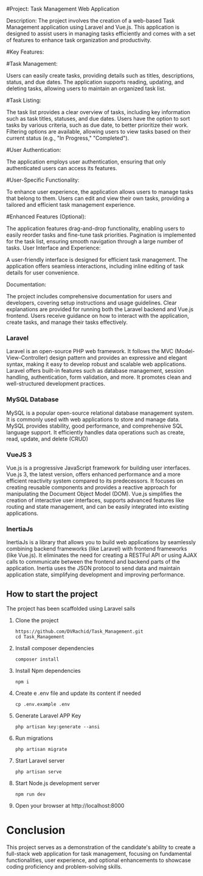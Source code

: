 #Project: Task Management Web Application


Description:
The project involves the creation of a web-based Task Management application using Laravel and Vue.js. This application is designed to assist users in managing tasks efficiently and comes with a set of features to enhance task organization and productivity.

#Key Features:

#Task Management:

Users can easily create tasks, providing details such as titles, descriptions, status, and due dates.
The application supports reading, updating, and deleting tasks, allowing users to maintain an organized task list.

#Task Listing:

The task list provides a clear overview of tasks, including key information such as task titles, statuses, and due dates.
Users have the option to sort tasks by various criteria, such as due date, to better prioritize their work.
Filtering options are available, allowing users to view tasks based on their current status (e.g., "In Progress," "Completed").


#User Authentication:

The application employs user authentication, ensuring that only authenticated users can access its features.


#User-Specific Functionality:

To enhance user experience, the application allows users to manage tasks that belong to them.
Users can edit and view their own tasks, providing a tailored and efficient task management experience.

#Enhanced Features (Optional):

The application features drag-and-drop functionality, enabling users to easily reorder tasks and fine-tune task priorities.
Pagination is implemented for the task list, ensuring smooth navigation through a large number of tasks.
User Interface and Experience:

A user-friendly interface is designed for efficient task management.
The application offers seamless interactions, including inline editing of task details for user convenience.


Documentation:

The project includes comprehensive documentation for users and developers, covering setup instructions and usage guidelines.
Clear explanations are provided for running both the Laravel backend and Vue.js frontend.
Users receive guidance on how to interact with the application, create tasks, and manage their tasks effectively.

### Laravel

Laravel is an open-source PHP web framework.
It follows the MVC (Model-View-Controller) design pattern and provides an expressive and elegant syntax,
making it easy to develop robust and scalable web applications.
Laravel offers built-in features such as database management,
session handling, authentication, form validation, and more.
It promotes clean and well-structured development practices.

### MySQL Database

MySQL is a popular open-source relational database management system.
It is commonly used with web applications to store and manage data.
MySQL provides stability, good performance, and comprehensive SQL language support.
It efficiently handles data operations such as create, read, update, and delete (CRUD)

### VueJS 3

Vue.js is a progressive JavaScript framework for building user interfaces.
Vue.js 3, the latest version,
offers enhanced performance and a more efficient reactivity system compared to its predecessors.
It focuses on creating reusable components and provides a reactive approach for manipulating the Document Object Model
(DOM).
Vue.js simplifies the creation of interactive user interfaces,
supports advanced features like routing and state management, and can be easily integrated into existing applications.

### InertiaJs

InertiaJs is a library that allows you to build web applications by seamlessly combining backend frameworks
(like Laravel) with frontend frameworks
(like Vue.js).
It eliminates the need for creating a RESTFul API
or using AJAX calls to communicate between the frontend and backend parts of the application.
Inertia uses the JSON protocol to send data and maintain application state,
simplifying development and improving performance.

## How to start the project

The project has been scaffolded using Laravel sails

1. Clone the project
    ```shell
    https://github.com/DVRachid/Task_Management.git
    cd Task_Management
    ```

2. Install composer dependencies
    ```shell
    composer install
    ```

3. Install Npm dependencies
    ```shell
    npm i
    ```

4. Create e .env file and update its content if needed
    ```shell
    cp .env.example .env
    ```

5. Generate Laravel APP Key
    ```shell
    php artisan key:generate --ansi
    ```

6. Run migrations
    ```shell
    php artisan migrate
    ```

7. Start Laravel server
    ```shell
    php artisan serve
    ```

8. Start Node.js development server
    ```shell
    npm run dev
    ```

9. Open your browser at http://localhost:8000


# Conclusion
This project serves as a demonstration of the candidate's ability to create a full-stack web application for task management, focusing on fundamental functionalities, user experience, and optional enhancements to showcase coding proficiency and problem-solving skills.
